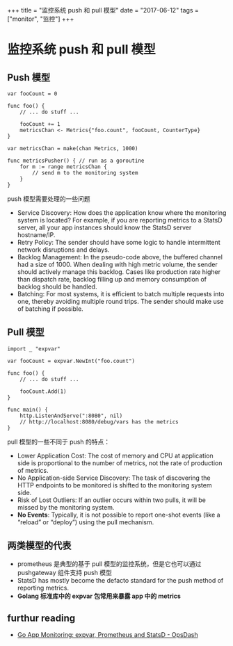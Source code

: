 +++
title = "监控系统 push 和 pull 模型"
date = "2017-06-12"
tags = ["monitor", "监控"]
+++



# 监控系统 push 和 pull 模型

## Push 模型

```
var fooCount = 0

func foo() {
    // ... do stuff ...

    fooCount += 1
    metricsChan <- Metrics{"foo.count", fooCount, CounterType}
}

var metricsChan = make(chan Metrics, 1000)

func metricsPusher() { // run as a goroutine
    for m := range metricsChan {
        // send m to the monitoring system
    }
}
```

push 模型需要处理的一些问题

* Service Discovery: How does the application know where the monitoring system is located? For example, if you are reporting metrics to a StatsD server, all your app instances should know the StatsD server hostname/IP.
* Retry Policy: The sender should have some logic to handle intermittent network disruptions and delays.
* Backlog Management: In the pseudo-code above, the buffered channel had a size of 1000. When dealing with high metric volume, the sender should actively manage this backlog. Cases like production rate higher than dispatch rate, backlog filling up and memory consumption of backlog should be handled.
* Batching: For most systems, it is efficient to batch multiple requests into one, thereby avoiding multiple round trips. The sender should make use of batching if possible.

## Pull 模型

```
import _ "expvar"

var fooCount = expvar.NewInt("foo.count")

func foo() {
    // ... do stuff ...

    fooCount.Add(1)
}

func main() {
    http.ListenAndServe(":8080", nil)
    // http://localhost:8080/debug/vars has the metrics
}

```

pull 模型的一些不同于 push 的特点：


* Lower Application Cost: The cost of memory and CPU at application side is proportional to the number of metrics, not the rate of production of metrics.
* No Application-side Service Discovery: The task of discovering the HTTP endpoints to be monitored is shifted to the monitoring system side.
* Risk of Lost Outliers: If an outlier occurs within two pulls, it will be missed by the monitoring system.
* **No Events**: Typically, it is not possible to report one-shot events (like a “reload” or “deploy”) using the pull mechanism.

## 两类模型的代表

* prometheus 是典型的基于 pull 模型的监控系统，但是它也可以通过 pushgateway 组件支持 push 模型
* StatsD has mostly become the defacto standard for the push method of reporting metrics.
* **Golang 标准库中的 expvar 包常用来暴露 app 中的 metrics**

## furthur reading

* [Go App Monitoring: expvar, Prometheus and StatsD - OpsDash](https://www.opsdash.com/blog/golang-app-monitoring-statsd-expvar-prometheus.html)


